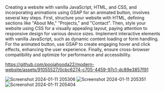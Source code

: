 Creating a  website with vanilla JavaScript, HTML, and CSS, and incorporating animations using GSAP for an animated button, involves several key steps. First, structure your website with HTML, defining sections like "About Me," "Projects," and "Contact". Then, style your website using CSS for a visually appealing layout, paying attention to responsive design for various device sizes. Implement interactive elements with vanilla JavaScript, such as dynamic content loading or form handling. For the animated button, use GSAP to create engaging hover and click effects, enhancing the user experience. Finally, ensure cross-browser compatibility and optimize for performance and accessibility.

https://github.com/poojahooda22/modern-website/assets/91055527/0cbc6274-c705-4459-97c1-dc89e3857f91


![Screenshot 2024-01-11 205306](https://github.com/poojahooda22/modern-website/assets/91055527/e1bb6cf3-70a4-4dc6-944f-3f6d179ca0a0)
![Screenshot 2024-01-11 205351](https://github.com/poojahooda22/modern-website/assets/91055527/87835e5d-a483-4e1e-8839-b6c342a85641)
![Screenshot 2024-01-11 205404](https://github.com/poojahooda22/modern-website/assets/91055527/e9ebb01f-9d9b-440f-abd1-75c7e5435664)
